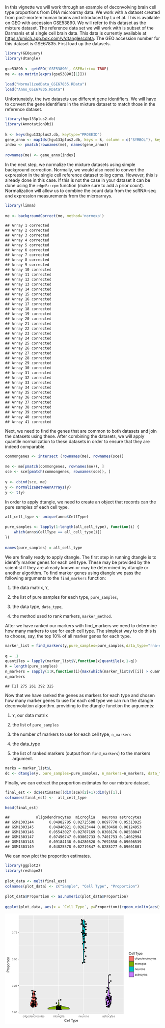 In this vignette we will work through an example of deconvolving brain cell type proportions from DNA microarray data. We work with a dataset created from post-mortem human brains and introduced by Lu et al. This is available on GEO with accession GSE53890. We will refer to this dataset as the mixture dataset. The reference data set we will work with is subset of the Darmanis et al single cell brain data. This data is currently available at <https://umich.app.box.com/v/dtanglescdata>. The GEO accession number for this dataset is GSE67835. First load up the datasets.

``` r
library(GEOquery)
library(dtangle)

gse53890 <- getGEO('GSE53890', GSEMatrix= TRUE)
me <- as.matrix(exprs(gse53890[[1]]))

load("NormalizedData_GSE67835.RData")
load("Anno_GSE67835.RData")
```

Unfortunately, the two datasets use different gene identifiers. We will have to convert the gene identifiers in the mixture dataset to match those in the reference dataset.

``` r
library(hgu133plus2.db)
library(AnnotationDbi)

k <- keys(hgu133plus2.db, keytype="PROBEID")
gene_anno <- mapIds(hgu133plus2.db, keys = k, column = c("SYMBOL"), keytype="PROBEID")
index <- pmatch(rownames(me), names(gene_anno))

rownames(me) <- gene_anno[index]
```

In the next step, we normalize the mixture datasets using simple background correction. Normally, we would also need to convert the expression in the single cell reference dataset to log cpms. However, this is already done in this case. If this is not the case in your dataset it can be done using the `edgeR::cpm` function (make sure to add a prior count). Normalization will allow us to combine the count data from the scRNA-seq and expression measurements from the microarrays.

``` r
library(limma)

me <- backgroundCorrect(me, method='normexp')
```

    ## Array 1 corrected
    ## Array 2 corrected
    ## Array 3 corrected
    ## Array 4 corrected
    ## Array 5 corrected
    ## Array 6 corrected
    ## Array 7 corrected
    ## Array 8 corrected
    ## Array 9 corrected
    ## Array 10 corrected
    ## Array 11 corrected
    ## Array 12 corrected
    ## Array 13 corrected
    ## Array 14 corrected
    ## Array 15 corrected
    ## Array 16 corrected
    ## Array 17 corrected
    ## Array 18 corrected
    ## Array 19 corrected
    ## Array 20 corrected
    ## Array 21 corrected
    ## Array 22 corrected
    ## Array 23 corrected
    ## Array 24 corrected
    ## Array 25 corrected
    ## Array 26 corrected
    ## Array 27 corrected
    ## Array 28 corrected
    ## Array 29 corrected
    ## Array 30 corrected
    ## Array 31 corrected
    ## Array 32 corrected
    ## Array 33 corrected
    ## Array 34 corrected
    ## Array 35 corrected
    ## Array 36 corrected
    ## Array 37 corrected
    ## Array 38 corrected
    ## Array 39 corrected
    ## Array 40 corrected
    ## Array 41 corrected

Next, we need to find the genes that are common to both datasets and join the datasets using these. After combining the datasets, we will apply quantile normalization to these datasets in order to ensure that they are indeed comparable.

``` r
commongenes <- intersect (rownames(me), rownames(sce))

me <- me[pmatch(commongenes, rownames(me)), ]
sce <- sce[pmatch(commongenes, rownames(sce)), ]

y <- cbind(sce, me)
y <- normalizeBetweenArrays(y)
y <- t(y)
```

In order to apply dtangle, we need to create an object that records can the pure samples of each cell type.

``` r
all_cell_type <- unique(anno$CellType)

pure_samples <- lapply(1:length(all_cell_type), function(i) {
    which(anno$CellType == all_cell_type[i])
})

names(pure_samples) = all_cell_type
```

We are finally ready to apply dtangle. The first step in running dtangle is to identify marker genes for each cell type. These may be provided by the scientist if they are already known or may be determined by dtangle or another algorithm. To find marker genes using dtangle we pass the following arguments to the `find_markers` function:

1.  the data matrix, `Y`,

2.  the list of pure samples for each type, `pure_samples`,

3.  the data type, `data_type`,

4.  the method used to rank markers, `marker_method`.

After we have ranked our markers with find\_markers we need to determine how many markers to use for each cell type. The simplest way to do this is to choose, say, the top 10% of all marker genes for each type.

``` r
marker_list = find_markers(y,pure_samples=pure_samples,data_type="rna-seq",marker_method='ratio')

q = .1
quantiles = lapply(marker_list$V,function(x)quantile(x,1-q))
K = length(pure_samples)
n_markers = sapply(1:K,function(i){max(which(marker_list$V[[i]] > quantiles[[i]]))})
n_markers
```

    ## [1] 275 261 392 325

Now that we have ranked the genes as markers for each type and chosen how many marker genes to use for each cell type we can run the dtangle deconvolution algorithm. providing to the dtangle function the arguments:

1.  `Y`, our data matrix

2.  the list of `pure_samples`

3.  the number of markers to use for each cell type, `n_markers`

4.  the data\_type

5.  the list of ranked markers (output from `find_markers`) to the markers argument.

``` r
marks = marker_list$L
dc <- dtangle(y, pure_samples=pure_samples, n_markers=n_markers, data_type = 'microarray-gene', markers = marks)
```

Finally, we can extract the proportion estimates for our mixture dataset.

``` r
final_est <- dc$estimates[(dim(sce)[2]+1):dim(y)[1],]
colnames(final_est) <-  all_cell_type

head(final_est)
```

    ##            oligodendrocytes  microglia   neurons astrocytes
    ## GSM1303144       0.04982785 0.02725588 0.8697770 0.05313925
    ## GSM1303145       0.04946921 0.02623444 0.8630468 0.06124953
    ## GSM1303146       0.05543027 0.02787169 0.8308176 0.08588047
    ## GSM1303147       0.07456747 0.03862733 0.7401753 0.14662994
    ## GSM1303148       0.09184138 0.04280820 0.7692850 0.09606539
    ## GSM1303149       0.04825578 0.02719847 0.8285277 0.09601801

We can now plot the proportion estimates.

``` r
library(ggplot2)
library(reshape2)

plot_data <- melt(final_est)
colnames(plot_data) <- c("Sample", "Cell Type", "Proportion") 

plot_data$Proportion <- as.numeric(plot_data$Proportion)

ggplot(plot_data, aes(x = `Cell Type`, y=Proportion))+geom_violin(aes(fill = `Cell Type`)) + geom_jitter(height = 0, width = 0.1)
```

![](sc_vignette_files/figure-markdown_github/plot-1.png)

